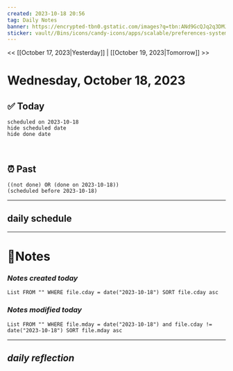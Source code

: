```yaml
---
created: 2023-10-18 20:56
tag: Daily Notes
banner: https://encrypted-tbn0.gstatic.com/images?q=tbn:ANd9GcQJq2q3DMJYoMnyygnbhIHdSc5OYDFP4QOoHQ&usqp=CAU
sticker: vault//Bins/icons/candy-icons/apps/scalable/preferences-system-time.svg
---
```

<< [[October 17, 2023|Yesterday]] | [[October 19, 2023|Tomorrow]] >>

# Wednesday, October 18, 2023



## ✅ Today

```tasks
scheduled on 2023-10-18
hide scheduled date
hide done date
```
​
## ⏰ Past

```tasks
((not done) OR (done on 2023-10-18))
(scheduled before 2023-10-18)
```



--- 
## daily schedule


---
# 📝Notes
### *Notes created today*
```dataview
List FROM "" WHERE file.cday = date("2023-10-18") SORT file.cday asc
```


### *Notes modified today*
```dataview
List FROM "" WHERE file.mday = date("2023-10-18") and file.cday != date("2023-10-18") SORT file.mday asc
```


---
## ***daily reflection***

